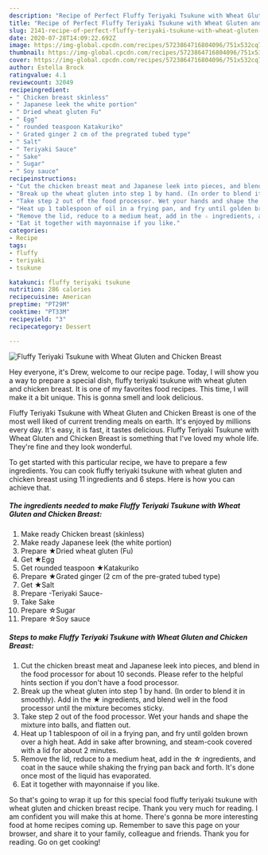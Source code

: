```yaml
---
description: "Recipe of Perfect Fluffy Teriyaki Tsukune with Wheat Gluten and Chicken Breast"
title: "Recipe of Perfect Fluffy Teriyaki Tsukune with Wheat Gluten and Chicken Breast"
slug: 2141-recipe-of-perfect-fluffy-teriyaki-tsukune-with-wheat-gluten-and-chicken-breast
date: 2020-07-28T14:09:22.692Z
image: https://img-global.cpcdn.com/recipes/5723864716804096/751x532cq70/fluffy-teriyaki-tsukune-with-wheat-gluten-and-chicken-breast-recipe-main-photo.jpg
thumbnail: https://img-global.cpcdn.com/recipes/5723864716804096/751x532cq70/fluffy-teriyaki-tsukune-with-wheat-gluten-and-chicken-breast-recipe-main-photo.jpg
cover: https://img-global.cpcdn.com/recipes/5723864716804096/751x532cq70/fluffy-teriyaki-tsukune-with-wheat-gluten-and-chicken-breast-recipe-main-photo.jpg
author: Estella Brock
ratingvalue: 4.1
reviewcount: 32049
recipeingredient:
- " Chicken breast skinless"
- " Japanese leek the white portion"
- " Dried wheat gluten Fu"
- " Egg"
- " rounded teaspoon Katakuriko"
- " Grated ginger 2 cm of the pregrated tubed type"
- " Salt"
- " Teriyaki Sauce"
- " Sake"
- " Sugar"
- " Soy sauce"
recipeinstructions:
- "Cut the chicken breast meat and Japanese leek into pieces, and blend in the food processor for about 10 seconds. Please refer to the helpful hints section if you don&#39;t have a food processor."
- "Break up the wheat gluten into step 1 by hand. (In order to blend it in smoothly). Add in the ★ ingredients,  and blend well in the food processor until the mixture becomes sticky."
- "Take step 2 out of the food processor. Wet your hands and shape the mixture into balls, and flatten out."
- "Heat up 1 tablespoon of oil in a frying pan, and fry until golden brown over a high heat. Add in sake after browning, and steam-cook covered with a lid for about 2 minutes."
- "Remove the lid, reduce to a medium heat, add in the ☆ ingredients, and coat in the sauce while shaking the frying pan back and forth. It&#39;s done once most of the liquid has evaporated."
- "Eat it together with mayonnaise if you like."
categories:
- Recipe
tags:
- fluffy
- teriyaki
- tsukune

katakunci: fluffy teriyaki tsukune 
nutrition: 286 calories
recipecuisine: American
preptime: "PT29M"
cooktime: "PT33M"
recipeyield: "3"
recipecategory: Dessert

---
```



![Fluffy Teriyaki Tsukune with Wheat Gluten and Chicken Breast](https://img-global.cpcdn.com/recipes/5723864716804096/751x532cq70/fluffy-teriyaki-tsukune-with-wheat-gluten-and-chicken-breast-recipe-main-photo.jpg)

Hey everyone, it's Drew, welcome to our recipe page. Today, I will show you a way to prepare a special dish, fluffy teriyaki tsukune with wheat gluten and chicken breast. It is one of my favorites food recipes. This time, I will make it a bit unique. This is gonna smell and look delicious.



Fluffy Teriyaki Tsukune with Wheat Gluten and Chicken Breast is one of the most well liked of current trending meals on earth. It's enjoyed by millions every day. It's easy, it is fast, it tastes delicious. Fluffy Teriyaki Tsukune with Wheat Gluten and Chicken Breast is something that I've loved my whole life. They're fine and they look wonderful.


To get started with this particular recipe, we have to prepare a few ingredients. You can cook fluffy teriyaki tsukune with wheat gluten and chicken breast using 11 ingredients and 6 steps. Here is how you can achieve that.

<!--inarticleads1-->

##### The ingredients needed to make Fluffy Teriyaki Tsukune with Wheat Gluten and Chicken Breast:

1. Make ready  Chicken breast (skinless)
1. Make ready  Japanese leek (the white portion)
1. Prepare  ★Dried wheat gluten (Fu)
1. Get  ★Egg
1. Get  rounded teaspoon ★Katakuriko
1. Prepare  ★Grated ginger (2 cm of the pre-grated tubed type)
1. Get  ★Salt
1. Prepare  -Teriyaki Sauce-
1. Take  Sake
1. Prepare  ☆Sugar
1. Prepare  ☆Soy sauce




<!--inarticleads2-->

##### Steps to make Fluffy Teriyaki Tsukune with Wheat Gluten and Chicken Breast:

1. Cut the chicken breast meat and Japanese leek into pieces, and blend in the food processor for about 10 seconds. Please refer to the helpful hints section if you don&#39;t have a food processor.
1. Break up the wheat gluten into step 1 by hand. (In order to blend it in smoothly). Add in the ★ ingredients,  and blend well in the food processor until the mixture becomes sticky.
1. Take step 2 out of the food processor. Wet your hands and shape the mixture into balls, and flatten out.
1. Heat up 1 tablespoon of oil in a frying pan, and fry until golden brown over a high heat. Add in sake after browning, and steam-cook covered with a lid for about 2 minutes.
1. Remove the lid, reduce to a medium heat, add in the ☆ ingredients, and coat in the sauce while shaking the frying pan back and forth. It&#39;s done once most of the liquid has evaporated.
1. Eat it together with mayonnaise if you like.




So that's going to wrap it up for this special food fluffy teriyaki tsukune with wheat gluten and chicken breast recipe. Thank you very much for reading. I am confident you will make this at home. There's gonna be more interesting food at home recipes coming up. Remember to save this page on your browser, and share it to your family, colleague and friends. Thank you for reading. Go on get cooking!
